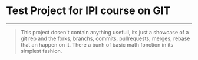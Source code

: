 # **Test Project for IPI course on GIT**
___
> This project dosen't contain anything usefull, its just a showcase of a git rep and the forks, branchs, commits, pullrequests, merges, rebase that an happen on it. 
> There a bunh of basic math fonction in its simplest fashion. 
